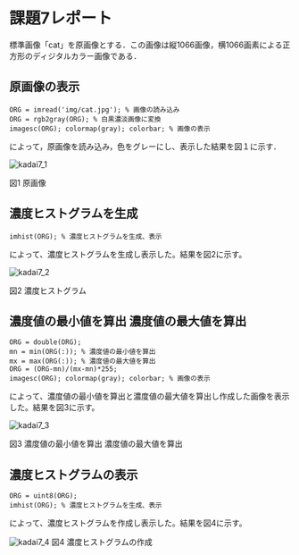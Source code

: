 # 課題7レポート

標準画像「cat」を原画像とする．この画像は縦1066画像，横1066画素による正方形のディジタルカラー画像である．

## 原画像の表示

```
ORG = imread('img/cat.jpg'); % 画像の読み込み
ORG = rgb2gray(ORG); % 白黒濃淡画像に変換
imagesc(ORG); colormap(gray); colorbar; % 画像の表示
```

によって，原画像を読み込み，色をグレーにし、表示した結果を図１に示す．

![kadai7_1](https://user-images.githubusercontent.com/50776559/71507805-1d19f780-28c9-11ea-9573-5af017afd928.png)

図1 原画像

## 濃度ヒストグラムを生成

```
imhist(ORG); % 濃度ヒストグラムを生成、表示
```

によって、濃度ヒストグラムを生成し表示した。結果を図2に示す。

![kadai7_2](https://user-images.githubusercontent.com/50776559/71507806-1db28e00-28c9-11ea-8d83-1fc66d7a2a5e.png)

図2 濃度ヒストグラム

## 濃度値の最小値を算出 濃度値の最大値を算出

```
ORG = double(ORG);
mn = min(ORG(:)); % 濃度値の最小値を算出
mx = max(ORG(:)); % 濃度値の最大値を算出
ORG = (ORG-mn)/(mx-mn)*255;
imagesc(ORG); colormap(gray); colorbar; % 画像の表示
```

によって、濃度値の最小値を算出と濃度値の最大値を算出し作成した画像を表示した。結果を図3に示す。

![kadai7_3](https://user-images.githubusercontent.com/50776559/71507808-1db28e00-28c9-11ea-9447-eecbb249f854.png)

図3 濃度値の最小値を算出 濃度値の最大値を算出

## 濃度ヒストグラムの表示

```
ORG = uint8(ORG);
imhist(ORG); % 濃度ヒストグラムを生成、表示
```

によって、濃度ヒストグラムを作成し表示した。結果を図4に示す。

![kadai7_4](https://user-images.githubusercontent.com/50776559/71507804-1d19f780-28c9-11ea-9dbe-de343d2cd00e.png)
図4 濃度ヒストグラムの作成

